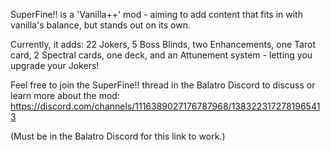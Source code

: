 SuperFine!! is a 'Vanilla++' mod - aiming to add content that fits in with vanilla's balance, but stands out on its own.

Currently, it adds:
22 Jokers,
5 Boss Blinds,
two Enhancements,
one Tarot card,
2 Spectral cards,
one deck,
and an Attunement system - letting you upgrade your Jokers!

Feel free to join the SuperFine!! thread in the Balatro Discord to discuss or learn more about the mod:
https://discord.com/channels/1116389027176787968/1383223172781965413

(Must be in the Balatro Discord for this link to work.)